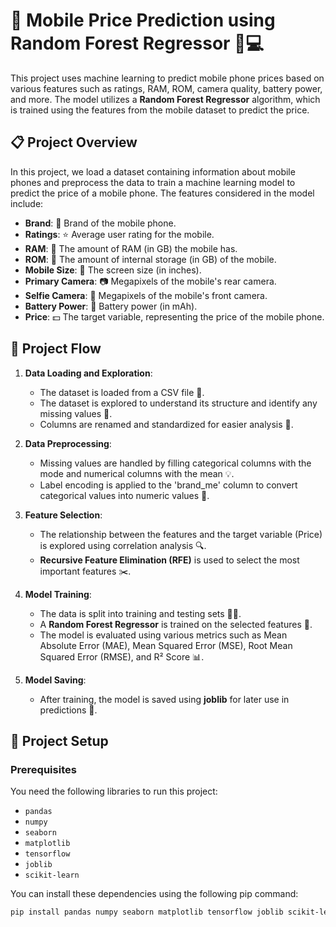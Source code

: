 # 📱 Mobile Price Prediction using Random Forest Regressor 🌲💻

This project uses machine learning to predict mobile phone prices based on various features such as ratings, RAM, ROM, camera quality, battery power, and more. The model utilizes a **Random Forest Regressor** algorithm, which is trained using the features from the mobile dataset to predict the price.

## 📋 **Project Overview**

In this project, we load a dataset containing information about mobile phones and preprocess the data to train a machine learning model to predict the price of a mobile phone. The features considered in the model include:

- **Brand**: 📱 Brand of the mobile phone.
- **Ratings**: ⭐ Average user rating for the mobile.
- **RAM**: 🧠 The amount of RAM (in GB) the mobile has.
- **ROM**: 💾 The amount of internal storage (in GB) of the mobile.
- **Mobile Size**: 📏 The screen size (in inches).
- **Primary Camera**: 📷 Megapixels of the mobile's rear camera.
- **Selfie Camera**: 🤳 Megapixels of the mobile's front camera.
- **Battery Power**: 🔋 Battery power (in mAh).
- **Price**: 💵 The target variable, representing the price of the mobile phone.

## 🚀 **Project Flow**

1. **Data Loading and Exploration**:
   - The dataset is loaded from a CSV file 📂.
   - The dataset is explored to understand its structure and identify any missing values 🧐.
   - Columns are renamed and standardized for easier analysis 🧮.

2. **Data Preprocessing**:
   - Missing values are handled by filling categorical columns with the mode and numerical columns with the mean 💡.
   - Label encoding is applied to the 'brand_me' column to convert categorical values into numeric values 🔢.

3. **Feature Selection**:
   - The relationship between the features and the target variable (Price) is explored using correlation analysis 🔍.
   - **Recursive Feature Elimination (RFE)** is used to select the most important features ✂️.

4. **Model Training**:
   - The data is split into training and testing sets 🧑‍💻.
   - A **Random Forest Regressor** is trained on the selected features 🌲.
   - The model is evaluated using various metrics such as Mean Absolute Error (MAE), Mean Squared Error (MSE), Root Mean Squared Error (RMSE), and R² Score 📊.

5. **Model Saving**:
   - After training, the model is saved using **joblib** for later use in predictions 💾.

## 🔧 **Project Setup**

### **Prerequisites**

You need the following libraries to run this project:

- `pandas`
- `numpy`
- `seaborn`
- `matplotlib`
- `tensorflow`
- `joblib`
- `scikit-learn`

You can install these dependencies using the following pip command:

```bash
pip install pandas numpy seaborn matplotlib tensorflow joblib scikit-learn
